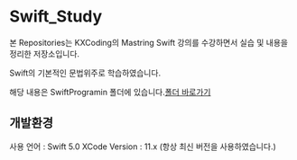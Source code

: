 # Swift_Study

본 Repositories는 KXCoding의 Mastring Swift 강의를 수강하면서 실습 및 내용을 정리한 저장소입니다.     

Swift의 기본적인 문법위주로 학습하였습니다.   

해당 내용은 SwiftProgramin 폴더에 있습니다.[폴더 바로가기](https://github.com/miseop25/Swift_Study/tree/master/SwiftPrograming)

## 개발환경 

사용 언어 : Swift 5.0
XCode Version : 11.x (항상 최신 버전을 사용하였습니다.)
